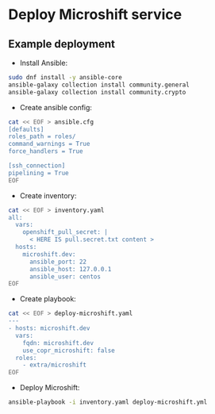 Deploy Microshift service
=========================

Example deployment
------------------

* Install Ansible:

```sh
sudo dnf install -y ansible-core
ansible-galaxy collection install community.general
ansible-galaxy collection install community.crypto
```

* Create ansible config:

```sh
cat << EOF > ansible.cfg
[defaults]
roles_path = roles/
command_warnings = True
force_handlers = True

[ssh_connection]
pipelining = True
EOF
```

* Create inventory:

```sh
cat << EOF > inventory.yaml
all:
  vars:
    openshift_pull_secret: |
      < HERE IS pull.secret.txt content >
  hosts:
    microshift.dev:
      ansible_port: 22
      ansible_host: 127.0.0.1
      ansible_user: centos
EOF
```

* Create playbook:

```sh
cat << EOF > deploy-microshift.yaml
---
- hosts: microshift.dev
  vars:
    fqdn: microshift.dev
    use_copr_microshift: false
  roles:
    - extra/microshift
EOF
```

* Deploy Microshift:

```sh
ansible-playbook -i inventory.yaml deploy-microshift.yml
```
